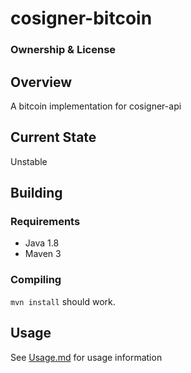 # cosigner-bitcoin

### Ownership & License

## Overview

A bitcoin implementation for cosigner-api  

## Current State

Unstable

## Building

### Requirements

- Java 1.8
- Maven 3

### Compiling

`mvn install` should work.

## Usage

See [Usage.md](https://github.com/EMAXio/cosigner/blob/master/cosigner-bitcoin/Usage.md) for usage information
